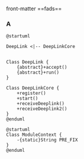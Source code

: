 front-matter ==fads==
### A
```plantuml
@startuml

DeepLink <|-- DeepLinkCore


Class DeepLink {
    {abstract}+accept()
    {abstract}+run()
}

Class DeepLinkCore {
    +register()
    +start()
    +receiveDeeplink()
    +receiveDeeplink2()
}
@enduml
```

```plantuml
@startuml
Class ModuleContext {
    -{static}String PRE_FIX
}
@enduml
```
